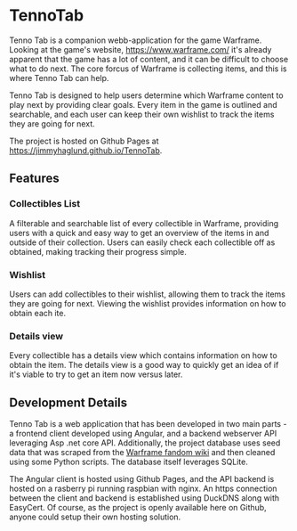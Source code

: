 # TennoTab

Tenno Tab is a companion webb-application for the game Warframe. Looking at the game's website, https://www.warframe.com/ it's already apparent that the game has a lot of content, and it can be difficult to choose what to do next. The core forcus of Warframe is collecting items, and this is where Tenno Tab can help.

Tenno Tab is designed to help users determine which Warframe content to play next by providing clear goals. Every item in the game is outlined and searchable, and each user can keep their own wishlist to track the items they are going for next.

The project is hosted on Github Pages at https://jimmyhaglund.github.io/TennoTab.

## Features

### Collectibles List

A filterable and searchable list of every collectible in Warframe, providing users with a quick and easy way to get an overview of the items in and outside of their collection. Users can easily check each collectible off as obtained, making tracking their progress simple.

### Wishlist

Users can add collectibles to their wishlist, allowing them to track the items they are going for next. Viewing the wishlist provides information on how to obtain each ite.

### Details view

Every collectible has a details view which contains information on how to obtain the item. The details view is a good way to quickly get an idea of if it's viable to try to get an item now versus later.

## Development Details

Tenno Tab is a web application that has been developed in two main parts - a frontend client developed using Angular, and a backend webserver API leveraging Asp .net core API. Additionally, the project database uses seed data that was scraped from the [Warframe fandom wiki](https://warframe.fandom.com/wiki/WARFRAME_Wiki) and then cleaned using some Python scripts. The database itself leverages SQLite.

The Angular client is hosted using Github Pages, and the API backend is hosted on a rasberry pi running raspbian with nginx. An https connection between the client and backend is established using DuckDNS along with EasyCert. Of course, as the project is openly available here on Github, anyone could setup their own hosting solution.
